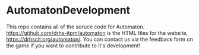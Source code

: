# AutomatonDevelopment

This repo contains all of the soruce code for Automaton.
https://github.com/drhs-itpm/automaton is the HTML files for the website, https://drhscit.org/automaton/.
You can contact us via the feedback form on the game if you want to contribute to it's development!
